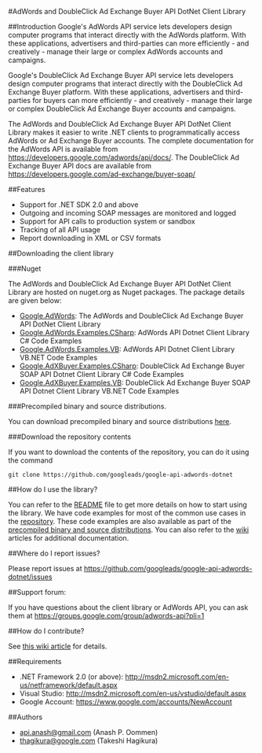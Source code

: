 #AdWords and DoubleClick Ad Exchange Buyer API DotNet Client Library

##Introduction
Google's AdWords API service lets developers design computer programs that interact directly with the AdWords platform. With these applications, advertisers and third-parties can more efficiently - and creatively - manage their large or complex AdWords accounts and campaigns.

Google's DoubleClick Ad Exchange Buyer API service lets developers design computer programs that interact directly with the DoubleClick Ad Exchange Buyer platform. With these applications, advertisers and third-parties for buyers can more efficiently - and creatively - manage their large or complex DoubleClick Ad Exchange Buyer accounts and campaigns.

The AdWords and DoubleClick Ad Exchange Buyer API DotNet Client Library makes it easier to write .NET clients to programmatically access AdWords or Ad Exchange Buyer accounts. The complete documentation for the AdWords API is available from  https://developers.google.com/adwords/api/docs/. The DoubleClick Ad Exchange Buyer API docs are available from https://developers.google.com/ad-exchange/buyer-soap/

##Features

- Support for .NET SDK 2.0 and above
- Outgoing and incoming SOAP messages are monitored and logged
- Support for API calls to production system or sandbox
- Tracking of all API usage
- Report downloading in XML or CSV formats

##Downloading the client library

###Nuget

The AdWords and DoubleClick Ad Exchange Buyer API DotNet Client Library are hosted on nuget.org as Nuget packages. The package details are given below:

- [Google.AdWords](https://www.nuget.org/packages/Google.AdWords/): The AdWords and DoubleClick Ad Exchange Buyer API DotNet Client Library
- [Google.AdWords.Examples.CSharp](https://www.nuget.org/packages/Google.AdWords.Examples.CSharp/): AdWords API Dotnet Client Library C# Code Examples
- [Google.AdWords.Examples.VB](https://www.nuget.org/packages/Google.AdWords.Examples.VB/): AdWords API Dotnet Client Library VB.NET Code Examples
- [Google.AdXBuyer.Examples.CSharp](https://www.nuget.org/packages/Google.AdXBuyer.Examples.CSharp/): DoubleClick Ad Exchange Buyer SOAP API Dotnet Client Library C# Code Examples
- [Google.AdXBuyer.Examples.VB](https://www.nuget.org/packages/Google.AdXBuyer.Examples.VB/): DoubleClick Ad Exchange Buyer SOAP API Dotnet Client Library VB.NET Code Examples

###Precompiled binary and source distributions.

You can download precompiled binary and source distributions [here](../../releases/latest).

###Download the repository contents

If you want to download the contents of the repository, you can do it using the command

```
git clone https://github.com/googleads/google-api-adwords-dotnet
```

##How do I use the library?

You can refer to the [README](README) file to get more details on how to start using the library. We have code examples for most of the common use cases in the [repository](examples). These code examples are also available as part of the [precompiled binary and source distributions](../../releases/latest). You can also refer to the [wiki](../../wiki) articles for additional documentation.

##Where do I report issues?

Please report issues at https://github.com/googleads/google-api-adwords-dotnet/issues

##Support forum:

If you have questions about the client library or AdWords API, you can ask them at https://groups.google.com/group/adwords-api?pli=1

##How do I contribute?

See [this wiki article](../../wiki/Becoming-a-contributor) for details.

##Requirements

  - .NET Framework 2.0 (or above): http://msdn2.microsoft.com/en-us/netframework/default.aspx
  - Visual Studio: http://msdn2.microsoft.com/en-us/vstudio/default.aspx
  - Google Account: https://www.google.com/accounts/NewAccount


##Authors
  - api.anash@gmail.com (Anash P. Oommen)
  - thagikura@google.com (Takeshi Hagikura)
